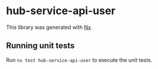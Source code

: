 # hub-service-api-user

This library was generated with [Nx](https://nx.dev).

## Running unit tests

Run `nx test hub-service-api-user` to execute the unit tests.

